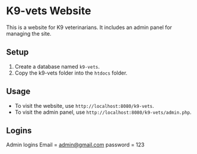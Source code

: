 
# K9-vets Website

This is a website for K9 veterinarians. It includes an admin panel for managing the site.

## Setup

1. Create a database named `k9-vets`.
2. Copy the k9-vets folder into the `htdocs` folder.

## Usage

- To visit the website, use `http://localhost:8080/k9-vets`.
- To visit the admin panel, use `http://localhost:8080/k9-vets/admin.php`.

## Logins

Admin logins
 Email =  admin@gmail.com
 password = 123



